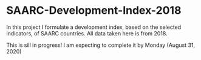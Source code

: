 # SAARC-Development-Index-2018
In this project I formulate a development index, based on the selected indicators, of SAARC countries. All data taken here is from 2018.

This is sill in progress! I am expecting to complete it by Monday (August 31, 2020)
